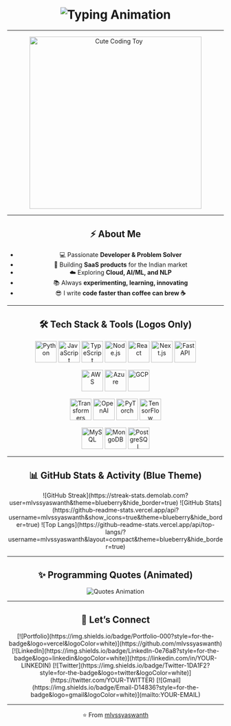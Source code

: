 <!-- Profile README for mlvssyaswanth -->

<div align="center">

<!-- Animated Background Intro -->
<h1>
  <img src="https://readme-typing-svg.herokuapp.com?font=Fira+Code&size=40&pause=1000&color=0a75ad&center=true&vCenter=true&width=800&lines=👋+Hey,+I'm+Yaswanth;Full-Stack+Developer+|+AI+%26+ML+Enthusiast;Always+Learning+%26+Building+🚀" alt="Typing Animation" />
</h1>

---

<!-- Cute Toy Coding Animation -->
<img src="https://media.giphy.com/media/JIX9t2j0ZTN9S/giphy.gif" width="400" alt="Cute Coding Toy" />

---

## ⚡ About Me
- 💻 Passionate **Developer & Problem Solver**  
- 🚀 Building **SaaS products** for the Indian market  
- ☁️ Exploring **Cloud, AI/ML, and NLP**  
- 📚 Always **experimenting, learning, innovating**  
- 😎 I write **code faster than coffee can brew ☕**  

---

## 🛠️ Tech Stack & Tools (Logos Only)

<div align="center">

<!-- Core Dev -->
<p>
  <img src="https://cdn.jsdelivr.net/gh/devicons/devicon/icons/python/python-original.svg" width="50" title="Python"/>
  <img src="https://cdn.jsdelivr.net/gh/devicons/devicon/icons/javascript/javascript-original.svg" width="50" title="JavaScript"/>
  <img src="https://cdn.jsdelivr.net/gh/devicons/devicon/icons/typescript/typescript-original.svg" width="50" title="TypeScript"/>
  <img src="https://cdn.jsdelivr.net/gh/devicons/devicon/icons/nodejs/nodejs-original.svg" width="50" title="Node.js"/>
  <img src="https://cdn.jsdelivr.net/gh/devicons/devicon/icons/react/react-original.svg" width="50" title="React"/>
  <img src="https://cdn.jsdelivr.net/gh/devicons/devicon/icons/nextjs/nextjs-original.svg" width="50" title="Next.js"/>
  <img src="https://cdn.jsdelivr.net/gh/devicons/devicon/icons/fastapi/fastapi-original.svg" width="50" title="FastAPI"/>
</p>

<!-- Cloud -->
<p>
  <img src="https://cdn.jsdelivr.net/gh/devicons/devicon/icons/amazonwebservices/amazonwebservices-original.svg" width="50" title="AWS"/>
  <img src="https://cdn.jsdelivr.net/gh/devicons/devicon/icons/azure/azure-original.svg" width="50" title="Azure"/>
  <img src="https://cdn.jsdelivr.net/gh/devicons/devicon/icons/googlecloud/googlecloud-original.svg" width="50" title="GCP"/>
</p>

<!-- AI / LLM -->
<p>
  <img src="https://cdn.jsdelivr.net/gh/devicons/devicon/icons/huggingface/huggingface-original.svg" width="50" title="Transformers"/>
  <img src="https://cdn.jsdelivr.net/gh/devicons/devicon/icons/openai/openai-original.svg" width="50" title="OpenAI"/>
  <img src="https://cdn.jsdelivr.net/gh/devicons/devicon/icons/pytorch/pytorch-original.svg" width="50" title="PyTorch"/>
  <img src="https://cdn.jsdelivr.net/gh/devicons/devicon/icons/tensorflow/tensorflow-original.svg" width="50" title="TensorFlow"/>
</p>

<!-- Databases -->
<p>
  <img src="https://cdn.jsdelivr.net/gh/devicons/devicon/icons/mysql/mysql-original.svg" width="50" title="MySQL"/>
  <img src="https://cdn.jsdelivr.net/gh/devicons/devicon/icons/mongodb/mongodb-original.svg" width="50" title="MongoDB"/>
  <img src="https://cdn.jsdelivr.net/gh/devicons/devicon/icons/postgresql/postgresql-original.svg" width="50" title="PostgreSQL"/>
</p>

</div>

---

## 📊 GitHub Stats & Activity (Blue Theme)

<div align="center">
![GitHub Streak](https://streak-stats.demolab.com?user=mlvssyaswanth&theme=blueberry&hide_border=true)
![GitHub Stats](https://github-readme-stats.vercel.app/api?username=mlvssyaswanth&show_icons=true&theme=blueberry&hide_border=true)
![Top Langs](https://github-readme-stats.vercel.app/api/top-langs/?username=mlvssyaswanth&layout=compact&theme=blueberry&hide_border=true)
</div>

---

## ✨ Programming Quotes (Animated)
<div align="center">
<img src="https://readme-typing-svg.herokuapp.com?font=Fira+Code&weight=600&size=22&pause=1000&color=0a75ad&width=800&lines=%22Talk+is+cheap.+Show+me+the+code.%22+-+Linus+Torvalds;“First,+solve+the+problem.+Then,+write+the+code.”+-+John+Johnson" alt="Quotes Animation" />
</div>

---

## 🤝 Let’s Connect
<div align="center">
[![Portfolio](https://img.shields.io/badge/Portfolio-000?style=for-the-badge&logo=vercel&logoColor=white)](https://github.com/mlvssyaswanth)
[![LinkedIn](https://img.shields.io/badge/LinkedIn-0e76a8?style=for-the-badge&logo=linkedin&logoColor=white)](https://linkedin.com/in/YOUR-LINKEDIN)
[![Twitter](https://img.shields.io/badge/Twitter-1DA1F2?style=for-the-badge&logo=twitter&logoColor=white)](https://twitter.com/YOUR-TWITTER)
[![Gmail](https://img.shields.io/badge/Email-D14836?style=for-the-badge&logo=gmail&logoColor=white)](mailto:YOUR-EMAIL)
</div>

---

⭐️ From [mlvssyaswanth](https://github.com/mlvssyaswanth)

</div>
